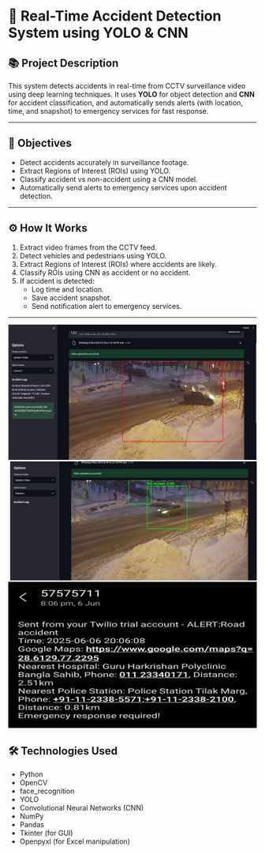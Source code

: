 # 🚦 Real-Time Accident Detection System using YOLO & CNN

## 📚 Project Description
This system detects accidents in real-time from CCTV surveillance video using deep learning techniques. It uses **YOLO** for object detection and **CNN** for accident classification, and automatically sends alerts (with location, time, and snapshot) to emergency services for fast response.

---

## 🎯 Objectives
- Detect accidents accurately in surveillance footage.
- Extract Regions of Interest (ROIs) using YOLO.
- Classify accident vs non-accident using a CNN model.
- Automatically send alerts to emergency services upon accident detection.

---

## ⚙️ How It Works
1. Extract video frames from the CCTV feed.
2. Detect vehicles and pedestrians using YOLO.
3. Extract Regions of Interest (ROIs) where accidents are likely.
4. Classify ROIs using CNN as accident or no accident.
5. If accident is detected:
    - Log time and location.
    - Save accident snapshot.
    - Send notification alert to emergency services.

---
![YOLO Detection Example](Output_images/1.png)
![Accident Snapshot Example](Output_images/2.png)
![Accident Snapshot Example](Output_images/3.png)
## 🛠️ Technologies Used
- Python  
- OpenCV  
- face_recognition  
- YOLO  
- Convolutional Neural Networks (CNN)  
- NumPy  
- Pandas  
- Tkinter (for GUI)  
- Openpyxl (for Excel manipulation)
